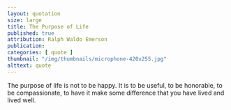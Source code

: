 ```yaml
---
layout: quotation
size: large
title: The Purpose of Life
published: true
attribution: Ralph Waldo Emerson
publication: 
categories: [ quote ]
thumbnail: "/img/thumbnails/microphone-420x255.jpg"
alttext: quote
---
```


The purpose of life is not to be happy. It is to be useful, to be 
honorable, to be compassionate, to have it make some difference that 
you have lived and lived well.